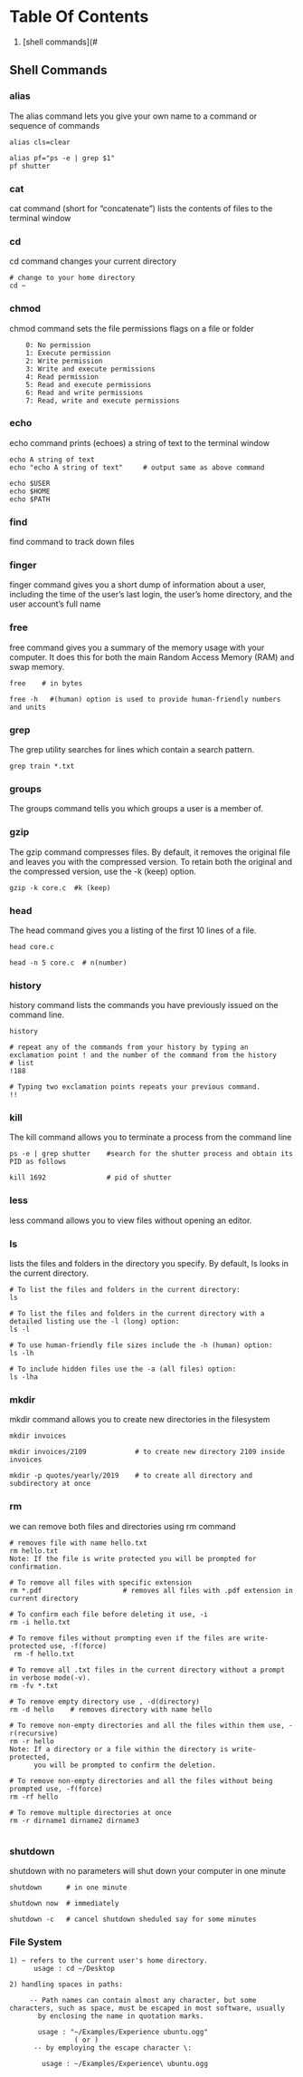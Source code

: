 # Table Of Contents
1. [shell commands](# 


## Shell Commands


### alias

The alias command lets you give your own name to a command or sequence of commands
```
alias cls=clear

alias pf="ps -e | grep $1"
pf shutter
```

### cat
cat command (short for “concatenate”) lists the contents of files to the terminal window

### cd
cd command changes your current directory
```
# change to your home directory
cd ~
```
### chmod
chmod command sets the file permissions flags on a file or folder
```
    0: No permission 
    1: Execute permission
    2: Write permission
    3: Write and execute permissions
    4: Read permission
    5: Read and execute permissions
    6: Read and write permissions
    7: Read, write and execute permissions
```
### echo
echo command prints (echoes) a string of text to the terminal window
```
echo A string of text
echo "echo A string of text"     # output same as above command

echo $USER
echo $HOME
echo $PATH
```

### find
find command to track down files

### finger
finger command gives you a short dump of information about a user, including the time of the user’s last login, the user’s home directory, and the user account’s full name

### free
free command gives you a summary of the memory usage with your computer. It does this for both the main Random Access Memory (RAM) and swap memory.
```
free    # in bytes

free -h   #(human) option is used to provide human-friendly numbers and units

```

### grep
The grep utility searches for lines which contain a search pattern.
```
grep train *.txt
```

### groups
The groups command tells you which groups a user is a member of.

### gzip
The gzip command compresses files. 
By default, it removes the original file and leaves you with the compressed version. 
To retain both the original and the compressed version, use the -k (keep) option.
```
gzip -k core.c  #k (keep)
```

### head
The head command gives you a listing of the first 10 lines of a file.
```
head core.c

head -n 5 core.c  # n(number)
```

### history
history command lists the commands you have previously issued on the command line.
```
history

# repeat any of the commands from your history by typing an exclamation point ! and the number of the command from the history
# list
!188

# Typing two exclamation points repeats your previous command.
!!
```

### kill
The kill command allows you to terminate a process from the command line
```
ps -e | grep shutter    #search for the shutter process and obtain its PID as follows

kill 1692               # pid of shutter

```
### less
less command allows you to view files without opening an editor.

### ls
lists the files and folders in the directory you specify. By default, ls looks in the current directory.
```
# To list the files and folders in the current directory:
ls

# To list the files and folders in the current directory with a detailed listing use the -l (long) option:
ls -l

# To use human-friendly file sizes include the -h (human) option:
ls -lh

# To include hidden files use the -a (all files) option:
ls -lha

```

### mkdir
mkdir command allows you to create new directories in the filesystem
```
mkdir invoices

mkdir invoices/2109            # to create new directory 2109 inside invoices

mkdir -p quotes/yearly/2019    # to create all directory and subdirectory at once
```

### rm  
we can remove both files and directories using rm command
```
# removes file with name hello.txt
rm hello.txt
Note: If the file is write protected you will be prompted for confirmation.     

# To remove all files with specific extension
rm *.pdf                    # removes all files with .pdf extension in current directory

# To confirm each file before deleting it use, -i
rm -i hello.txt

# To remove files without prompting even if the files are write-protected use, -f(force)
 rm -f hello.txt

# To remove all .txt files in the current directory without a prompt in verbose mode(-v).
rm -fv *.txt

# To remove empty directory use , -d(directory)
rm -d hello    # removes directory with name hello

# To remove non-empty directories and all the files within them use, -r(recursive)
rm -r hello
Note: If a directory or a file within the directory is write-protected, 
      you will be prompted to confirm the deletion.

# To remove non-empty directories and all the files without being prompted use, -f(force)
rm -rf hello

# To remove multiple directories at once
rm -r dirname1 dirname2 dirname3


```

### shutdown
shutdown with no parameters will shut down your computer in one minute
```
shutdown      # in one minute

shutdown now  # immediately

shutdown -c   # cancel shutdown sheduled say for some minutes
```



### File System

```
1) ~ refers to the current user's home directory.
      usage : cd ~/Desktop

2) handling spaces in paths: 

     -- Path names can contain almost any character, but some characters, such as space, must be escaped in most software, usually 
       by enclosing the name in quotation marks.
       
       usage : "~/Examples/Experience ubuntu.ogg"
                ( or ) 
      -- by employing the escape character \:

        usage : ~/Examples/Experience\ ubuntu.ogg
    
```

